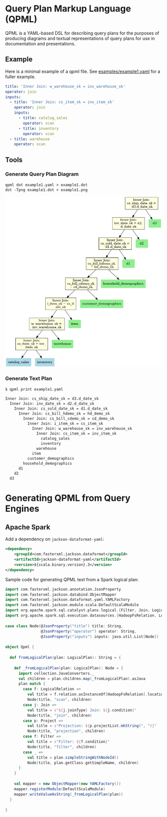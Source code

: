 # Query Plan Markup Language (QPML)

QPML is a YAML-based DSL for describing query plans for the purposes of producing diagrams and textual representations
of query plans for use in documentation and presentations.

## Example

Here is a minimal example of a qpml file. See [examples/example1.yaml](examples/example1.yaml) for a fuller example.

```yaml
title: 'Inner Join: w_warehouse_sk = inv_warehouse_sk'
operator: join
inputs:
  - title: 'Inner Join: cs_item_sk = inv_item_sk'
    operator: join
    inputs:
      - title: catalog_sales
        operator: scan
      - title: inventory
        operator: scan
  - title: warehouse
    operator: scan
```

## Tools

### Generate Query Plan Diagram

```shell
qpml dot example1.yaml > example1.dot
dot -Tpng example1.dot > example1.png
```

![Example Diagram](examples/example1.png)

### Generate Text Plan

```shell
$ qpml print example1.yaml
```

```
Inner Join: cs_ship_date_sk = d3.d_date_sk
  Inner Join: inv_date_sk = d2.d_date_sk
    Inner Join: cs_sold_date_sk = d1.d_date_sk
      Inner Join: cs_bill_hdemo_sk = hd_demo_sk
        Inner Join: cs_bill_cdemo_sk = cd_demo_sk
          Inner Join: i_item_sk = cs_item_sk
            Inner Join: w_warehouse_sk = inv_warehouse_sk
              Inner Join: cs_item_sk = inv_item_sk
                catalog_sales
                inventory
              warehouse
            item
          customer_demographics
        household_demographics
      d1
    d2
  d3
```

# Generating QPML from Query Engines

## Apache Spark

Add a dependency on `jackson-dataformat-yaml`:
```xml
<dependency>
    <groupId>com.fasterxml.jackson.dataformat</groupId>
    <artifactId>jackson-dataformat-yaml</artifactId>
    <version>${scala.binary.version}.3</version>
</dependency>
```

Sample code for generating QPML text from a Spark logical plan:

```scala
import com.fasterxml.jackson.annotation.JsonProperty
import com.fasterxml.jackson.databind.ObjectMapper
import com.fasterxml.jackson.dataformat.yaml.YAMLFactory
import com.fasterxml.jackson.module.scala.DefaultScalaModule
import org.apache.spark.sql.catalyst.plans.logical.{Filter, Join, LogicalPlan, Project}
import org.apache.spark.sql.execution.datasources.{HadoopFsRelation, LogicalRelation}

case class Node(@JsonProperty("title") title: String,
                @JsonProperty("operator") operator: String,
                @JsonProperty("inputs") inputs: java.util.List[Node])

object Qpml {

  def fromLogicalPlan(plan: LogicalPlan): String = {

    def _fromLogicalPlan(plan: LogicalPlan): Node = {
      import collection.JavaConverters._
      val children = plan.children.map(_fromLogicalPlan).asJava
      plan match {
        case f: LogicalRelation =>
          val title = f.relation.asInstanceOf[HadoopFsRelation].location.rootPaths.head.getName
          Node(title, "scan", children)
        case j: Join =>
          val title = s"${j.joinType} Join: ${j.condition}"
          Node(title, "join", children)
        case p: Project =>
          val title = s"Projection: ${p.projectList.mkString(", ")}"
          Node(title, "projection", children)
        case f: Filter =>
          val title = s"Filter: ${f.condition}"
          Node(title, "filter", children)
        case _ =>
          val title = plan.simpleStringWithNodeId()
          Node(title, plan.getClass.getSimpleName, children)
      }
    }

    val mapper = new ObjectMapper(new YAMLFactory())
    mapper.registerModule(DefaultScalaModule)
    mapper.writeValueAsString(_fromLogicalPlan(plan))
  }

}
```
